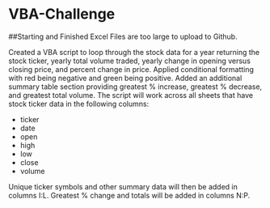 # VBA-Challenge
##Starting and Finished Excel Files are too large to upload to Github.

Created a VBA script to loop through the stock data for a year returning the stock ticker, yearly total volume traded, yearly change in opening versus closing price, and percent change in price.
Applied conditional formatting with red being negative and green being positive.
Added an additional summary table section providing greatest % increase, greatest % decrease, and greatest total volume.
The script will work across all sheets that have stock ticker data in the following columns:
- ticker
- date
- open
- high
- low
- close
- volume

Unique ticker symbols and other summary data will then be added in columns I:L. Greatest % change and totals will be added in columns N:P.
